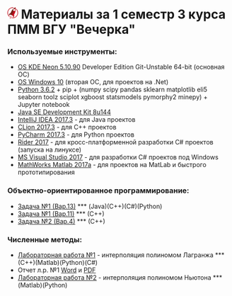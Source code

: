 # <img src="./img/logo_raketa.png" width="24"> Материалы за 1 семестр 3 курса ПММ ВГУ "Вечерка"

### Используемые инструменты:

- [OS KDE Neon 5.10.90](https://neon.kde.org/download) Developer Edition Git-Unstable 64-bit (основная ОС)
- [OS Windows 10](https://www.microsoft.com/ru-ru/windows) (вторая ОС, для проектов на .Net)
- [Python 3.6.2](https://pypi.python.org/pypi) + pip + (numpy scipy pandas sklearn matplotlib eli5 seaborn toolz sciplot xgboost statsmodels pymorphy2 minepy) + Jupyter notebook
- [Java SE Development Kit 8u144](http://www.oracle.com/technetwork/java/javase/downloads/jdk8-downloads-2133151.html)
- [IntelliJ IDEA 2017.3](https://www.jetbrains.com/idea/) - для Java проектов
- [CLion 2017.3](https://www.jetbrains.com/clion/) - для C++ проектов
- [PyCharm 2017.3](https://www.jetbrains.com/pycharm/) - для Python проектов
- [Rider 2017](https://www.jetbrains.com/rider/) - для кросс-платформенной разработки C# проектов (запуска на линуксе)
- [MS Visual Studio 2017](https://www.visualstudio.com/ru/downloads) - для разработки C# проектов под Windows
- [MathWorks Matlab 2017a](https://www.mathworks.com/company/newsroom/mathworks-announces-release-2017a-of-the-matlab-and-simulink-pro.html) - для проектов на MatLab и быстрого прототипирования


### Объектно-ориентированное программирование:
- [Задача №1 (Вар.13)](./OOP_01.md) *** (Java)(С++)(С#)(Python)
- [Задача №1 (Вар.11)](./OOP_01z.md) *** (С++)
- [Задача №2 (Вар.4)](./OOP_02.md) *** (С++)


### Численные методы:
- [Лабораторная работа №1](./NM_01.md) - интерполяция полиномом Лагранжа *** (С++)(Matlab)(Python)(C#)
- Отчет л.р. №1 [Word](https://cloud.mail.ru/public/JRUV/mpLoobjWK) и [PDF](https://cloud.mail.ru/public/5dKV/awM2Yxyij)
- [Лабораторная работа №2](./NM_02.md) - интерполяция полиномом Ньютона *** (Matlab)(Python)